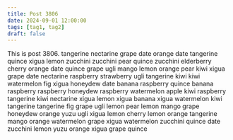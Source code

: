 ```yaml
---
title: Post 3806
date: 2024-09-01 12:00:00
tags: [tag1, tag2]
draft: false
---
```

This is post 3806.
tangerine
nectarine
grape
date
orange
date
tangerine
quince
xigua
lemon
zucchini
zucchini
pear
quince
zucchini
elderberry
cherry
orange
date
quince
grape
ugli
mango
lemon
orange
pear
kiwi
xigua
grape
date
nectarine
raspberry
strawberry
ugli
tangerine
kiwi
kiwi
watermelon
fig
xigua
honeydew
date
banana
raspberry
quince
banana
raspberry
raspberry
honeydew
raspberry
watermelon
apple
kiwi
raspberry
tangerine
kiwi
nectarine
xigua
lemon
xigua
banana
xigua
watermelon
kiwi
tangerine
tangerine
fig
grape
ugli
lemon
pear
lemon
mango
grape
honeydew
orange
yuzu
ugli
xigua
lemon
cherry
lemon
orange
tangerine
mango
orange
watermelon
grape
xigua
watermelon
zucchini
quince
date
zucchini
lemon
yuzu
orange
xigua
grape
quince
